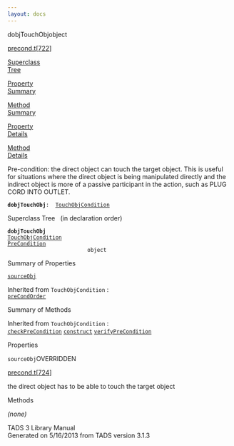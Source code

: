 ```yaml
---
layout: docs
---
```

<span class="title">dobjTouchObj</span><span class="type">object</span>

[precond.t](../file/precond.t.html)\[[722](../source/precond.t.html#722)\]

[Superclass  
Tree](#_SuperClassTree_)

[Property  
Summary](#_PropSummary_)

[Method  
Summary](#_MethodSummary_)

[Property  
Details](#_Properties_)

[Method  
Details](#_Methods_)



Pre-condition: the direct object can touch the target object. This is
useful for situations where the direct object is being manipulated
directly and the indirect object is more of a passive participant in the
action, such as PLUG CORD INTO OUTLET.

**`dobjTouchObj`**` :   `[`TouchObjCondition`](../object/TouchObjCondition.html)



<span id="_SuperClassTree_"></span>



<span class="hdln">Superclass Tree</span>   (in declaration order)



**`dobjTouchObj`**  
[`TouchObjCondition`](../object/TouchObjCondition.html)  
[`PreCondition`](../object/PreCondition.html)  
`                         object`  
<span id="_PropSummary_"></span>



<span class="hdln">Summary of Properties</span>  



[`sourceObj`](#sourceObj)

Inherited from `TouchObjCondition` :  
[`preCondOrder`](../object/TouchObjCondition.html#preCondOrder)



<span id="_MethodSummary_"></span>



<span class="hdln">Summary of Methods</span>  





Inherited from `TouchObjCondition` :  
[`checkPreCondition`](../object/TouchObjCondition.html#checkPreCondition) [`construct`](../object/TouchObjCondition.html#construct) [`verifyPreCondition`](../object/TouchObjCondition.html#verifyPreCondition)



<span id="_Properties_"></span>



<span class="hdln">Properties</span>  



<span id="sourceObj"></span>

`sourceObj`<span class="rem">OVERRIDDEN</span>

[precond.t](../file/precond.t.html)\[[724](../source/precond.t.html#724)\]



the direct object has to be able to touch the target object



<span id="_Methods_"></span>



<span class="hdln">Methods</span>  



*(none)*



TADS 3 Library Manual  
Generated on 5/16/2013 from TADS version 3.1.3


